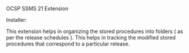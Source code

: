 OCSP SSMS 21 Extension 

Installer: 

This extension helps in organizing the stored procedures into folders ( as per the release schedules ). This helps in tracking the modified stored procedures that correspond to a particular release.
